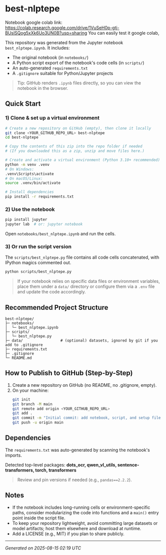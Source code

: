 # best-nlptepe

Notebook google colab link: https://colab.research.google.com/drive/1VuSeH0p-gtj-BUslSQog5xXk6Uo3UN0B?usp=sharing
You can easily test it google colab,

This repository was generated from the Jupyter notebook `best_nlptepe.ipynb`. 
It includes:
- The original notebook (in `notebooks/`)
- A Python script export of the notebook's code cells (in `scripts/`)
- An auto-generated `requirements.txt`
- A `.gitignore` suitable for Python/Jupyter projects

> Tip: GitHub renders `.ipynb` files directly, so you can view the notebook in the browser.

## Quick Start

### 1) Clone & set up a virtual environment
```bash
# Create a new repository on GitHub (empty), then clone it locally
git clone <YOUR_GITHUB_REPO_URL> best-nlptepe
cd best-nlptepe

# Copy the contents of this zip into the repo folder if needed
# (If you downloaded this as a zip, unzip and move files here.)

# Create and activate a virtual environment (Python 3.10+ recommended)
python -m venv .venv
# On Windows:
.venv\Scripts\activate
# On macOS/Linux:
source .venv/bin/activate

# Install dependencies
pip install -r requirements.txt
```

### 2) Use the notebook
```bash
pip install jupyter
jupyter lab  # or: jupyter notebook
```
Open `notebooks/best_nlptepe.ipynb` and run the cells.

### 3) Or run the script version
The `scripts/best_nlptepe.py` file contains all code cells concatenated, with IPython magics commented out.
```bash
python scripts/best_nlptepe.py
```

> If your notebook relies on specific data files or environment variables, place them under a `data/` directory or configure them via a `.env` file and update the code accordingly.

## Recommended Project Structure

```
best-nlptepe/
├─ notebooks/
│  └─ best_nlptepe.ipynb
├─ scripts/
│  └─ best_nlptepe.py
├─ data/                 # (optional) datasets, ignored by git if you add to .gitignore
├─ requirements.txt
├─ .gitignore
└─ README.md
```

## How to Publish to GitHub (Step-by-Step)

1. Create a new repository on GitHub (no README, no .gitignore, empty).
2. On your machine:
   ```bash
   git init
   git branch -M main
   git remote add origin <YOUR_GITHUB_REPO_URL>
   git add .
   git commit -m "Initial commit: add notebook, script, and setup files"
   git push -u origin main
   ```

## Dependencies

The `requirements.txt` was auto-generated by scanning the notebook's imports.

Detected top-level packages: **dots_ocr, qwen_vl_utils, sentence-transformers, torch, transformers**

> Review and pin versions if needed (e.g., `pandas==2.2.2`).

## Notes

- If the notebook includes long-running cells or environment-specific paths, consider modularizing the code into functions and a `main()` entry point inside the script file.
- To keep your repository lightweight, avoid committing large datasets or model artifacts; host them elsewhere and download at runtime.
- Add a LICENSE (e.g., MIT) if you plan to share publicly.

---

*Generated on 2025-08-15 02:19 UTC*
